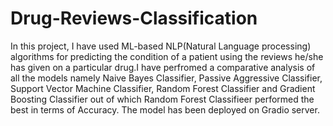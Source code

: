 # Drug-Reviews-Classification
In this project, I have used ML-based NLP(Natural Language processing) algorithms for predicting the condition of a patient using the reviews he/she has given on a particular drug.I have perfromed a comparative analysis of all the models namely Naive Bayes Classifier, Passive Aggressive Classifier, Support Vector Machine Classifier, Random Forest Classifier and Gradient Boosting Classifier out of which Random Forest Classifieer performed the best in terms of Accuracy.
The model has been deployed on Gradio server.
